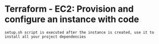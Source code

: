 # Terraform - EC2: Provision and configure an instance with code

````
setup.sh script is executed after the instance is created, use it to install all your project dependencies
`````

